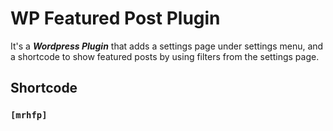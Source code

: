 # WP Featured Post Plugin

It's a **_Wordpress Plugin_** that adds a settings page under settings menu, and a shortcode to show featured posts by using filters from the settings page.

## Shortcode

### `[mrhfp]`
